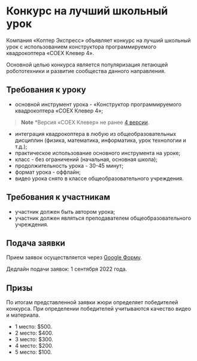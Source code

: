 # Конкурс на лучший школьный урок
Компания «Коптер Экспресс» объявляет конкурс на лучший школьный урок с использованием конструктора программируемого квадрокоптера «COEX Клевер 4».

Основной целью конкурса является популяризация летающей робототехники и развитие сообщества данного направления.
## Требования к уроку
* основной инструмент урока - «Конструктор программируемого квадрокоптера «COEX Клевер 4»; 
> **Note** *Версия «COEX Клевер» не ранее [4 версии](https://clover.coex.tech/ru/assemble_4.html). 
* интеграция квадрокоптера в любую из общеобразовательных дисциплин (физика, математика, информатика, урок технологии и т.д.);
* практическое использование основного инструмента на уроке;
* класс - без ограничений (начальная, основная школа);
* продолжительность урока - 30-45 минут;
* формат урока - оффлайн;
* видео урока снято в классе общеобразовательного учреждения.

## Требования к участникам
* участник должен быть автором урока;
* участник должен являться преподавателем общеобразовательного учреждения.

## Подача заявки
Прием заявок осуществляется через [Google Форму](https://docs.google.com/forms/d/e/1FAIpQLSdelVy6yQ1iN6u88KeiEIKGj7gGaM0xccSt2tiYKB46ICmjkQ/viewform). 

Дедлайн подачи заявок: 1 сентября 2022 года.

## Призы
По итогам представленной заявки жюри определяет победителей конкурса. При определении победителей учитываются качество видео и материала.
- 1 место: $500.
- 2 место: $400.
- 3 место: $300.
- 4 место: $200. 
- 5 место: $100. 

